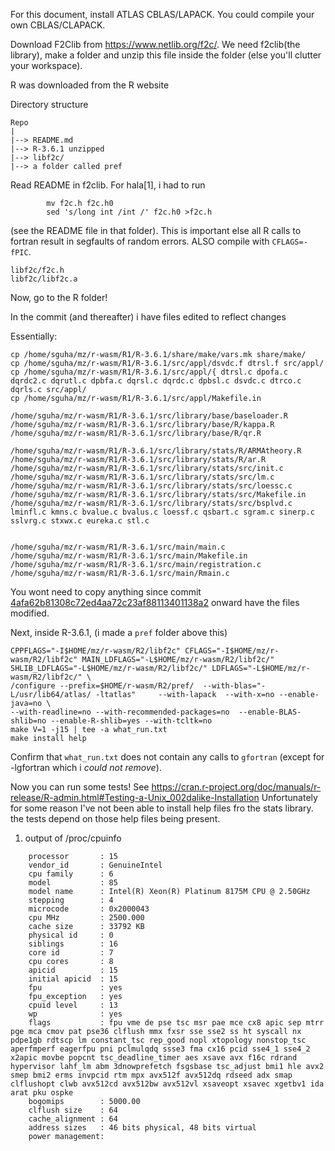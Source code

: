 For this document, install ATLAS CBLAS/LAPACK. You could compile your own
CBLAS/CLAPACK.

Download F2Clib from https://www.netlib.org/f2c/. We need f2clib(the library),
make a folder and unzip this file inside the folder (else you'll clutter your workspace).

R was downloaded from the R website

Directory structure

```
Repo
|
|--> README.md
|--> R-3.6.1 unzipped
|--> libf2c/
|--> a folder called pref
```


Read README in f2clib. For hala[1], i had to run

```
        mv f2c.h f2c.h0
        sed 's/long int /int /' f2c.h0 >f2c.h
```

(see the README file in that folder). This is important else all R calls to
fortran result in segfaults of random errors. ALSO compile with `CFLAGS=-fPIC`.


```
libf2c/f2c.h
libf2c/libf2c.a
```

Now, go to the R folder!

In the commit (and thereafter) i have files edited to reflect changes

Essentially:

```
cp /home/sguha/mz/r-wasm/R1/R-3.6.1/share/make/vars.mk share/make/
cp /home/sguha/mz/r-wasm/R1/R-3.6.1/src/appl/dsvdc.f dtrsl.f src/appl/
cp /home/sguha/mz/r-wasm/R1/R-3.6.1/src/appl/{ dtrsl.c dpofa.c dqrdc2.c dqrutl.c dpbfa.c dqrsl.c dqrdc.c dpbsl.c dsvdc.c dtrco.c dqrls.c src/appl/
cp /home/sguha/mz/r-wasm/R1/R-3.6.1/src/appl/Makefile.in 

/home/sguha/mz/r-wasm/R1/R-3.6.1/src/library/base/baseloader.R
/home/sguha/mz/r-wasm/R1/R-3.6.1/src/library/base/R/kappa.R
/home/sguha/mz/r-wasm/R1/R-3.6.1/src/library/base/R/qr.R

/home/sguha/mz/r-wasm/R1/R-3.6.1/src/library/stats/R/ARMAtheory.R
/home/sguha/mz/r-wasm/R1/R-3.6.1/src/library/stats/R/ar.R
/home/sguha/mz/r-wasm/R1/R-3.6.1/src/library/stats/src/init.c
/home/sguha/mz/r-wasm/R1/R-3.6.1/src/library/stats/src/lm.c
/home/sguha/mz/r-wasm/R1/R-3.6.1/src/library/stats/src/loessc.c
/home/sguha/mz/r-wasm/R1/R-3.6.1/src/library/stats/src/Makefile.in
/home/sguha/mz/r-wasm/R1/R-3.6.1/src/library/stats/src/bsplvd.c lminfl.c kmns.c bvalue.c bvalus.c loessf.c qsbart.c sgram.c sinerp.c
sslvrg.c stxwx.c eureka.c stl.c

  
/home/sguha/mz/r-wasm/R1/R-3.6.1/src/main/main.c
/home/sguha/mz/r-wasm/R1/R-3.6.1/src/main/Makefile.in
/home/sguha/mz/r-wasm/R1/R-3.6.1/src/main/registration.c
/home/sguha/mz/r-wasm/R1/R-3.6.1/src/main/Rmain.c
```

You wont need to copy anything since commit [4afa62b81308c72ed4aa72c23af88113401138a2](https://github.com/iodide-project/r-wasm/commit/4afa62b81308c72ed4aa72c23af88113401138a2) 
onward have the files modified.



Next, inside R-3.6.1, (i made a `pref` folder above this)

```
CPPFLAGS="-I$HOME/mz/r-wasm/R2/libf2c" CFLAGS="-I$HOME/mz/r-wasm/R2/libf2c" MAIN_LDFLAGS="-L$HOME/mz/r-wasm/R2/libf2c/" SHLIB_LDFLAGS="-L$HOME/mz/r-wasm/R2/libf2c/" LDFLAGS="-L$HOME/mz/r-wasm/R2/libf2c/" \ 
/configure --prefix=$HOME/r-wasm/R2/pref/  --with-blas="-L/usr/lib64/atlas/ -ltatlas"     --with-lapack  --with-x=no --enable-java=no \
--with-readline=no --with-recommended-packages=no  --enable-BLAS-shlib=no --enable-R-shlib=yes --with-tcltk=no
make V=1 -j15 | tee -a what_run.txt
make install help

```

Confirm that `what_run.txt` does not contain any calls to `gfortran` (except for
-lgfortran which i *could not remove*).

Now you can run some tests! See https://cran.r-project.org/doc/manuals/r-release/R-admin.html#Testing-a-Unix_002dalike-Installation
Unfortunately for some reason I've not been able to install help files fro the stats library. the tests depend on those help files being present.


1. output of /proc/cpuinfo

```
    processor       : 15
    vendor_id       : GenuineIntel
    cpu family      : 6
    model           : 85
    model name      : Intel(R) Xeon(R) Platinum 8175M CPU @ 2.50GHz
    stepping        : 4
    microcode       : 0x2000043
    cpu MHz         : 2500.000
    cache size      : 33792 KB
    physical id     : 0
    siblings        : 16
    core id         : 7
    cpu cores       : 8
    apicid          : 15
    initial apicid  : 15
    fpu             : yes
    fpu_exception   : yes
    cpuid level     : 13
    wp              : yes
    flags           : fpu vme de pse tsc msr pae mce cx8 apic sep mtrr pge mca cmov pat pse36 clflush mmx fxsr sse sse2 ss ht syscall nx pdpe1gb rdtscp lm constant_tsc rep_good nopl xtopology nonstop_tsc aperfmperf eagerfpu pni pclmulqdq ssse3 fma cx16 pcid sse4_1 sse4_2 x2apic movbe popcnt tsc_deadline_timer aes xsave avx f16c rdrand hypervisor lahf_lm abm 3dnowprefetch fsgsbase tsc_adjust bmi1 hle avx2 smep bmi2 erms invpcid rtm mpx avx512f avx512dq rdseed adx smap clflushopt clwb avx512cd avx512bw avx512vl xsaveopt xsavec xgetbv1 ida arat pku ospke
    bogomips        : 5000.00
    clflush size    : 64
    cache_alignment : 64
    address sizes   : 46 bits physical, 48 bits virtual
    power management:
```
